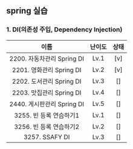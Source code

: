 ## spring 실습 
### 1. DI(의존성 주입, Dependency Injection)
|이름|난이도|상태|
|:----------:|:-----------:|:------------:|
|2200. 자동차관리 Spring DI|Lv.1|[v]|
|2201. 영화관리 Spring DI|Lv.2|[v]|
|2202. 도서관리 Spring DI|Lv.3|[]|
|2203. 맛집관리 Spring DI|Lv.4|[]|
|2440. 게시판관리 Spring DI|Lv.5|[]|
|3255. 빈 등록 연습하기1|Lv.1|[]|
|3256. 빈 등록 연습하기2|Lv.2|[]|
|3257. SSAFY DI |Lv.3|[]|
